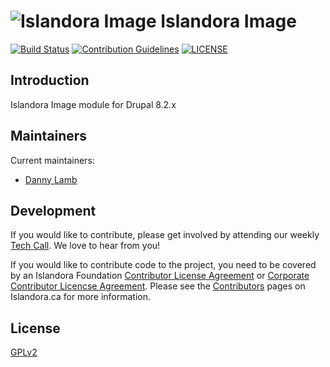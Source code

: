 # ![Islandora Image](https://cloud.githubusercontent.com/assets/2371345/24199472/6f7bfb7a-0ee8-11e7-9c94-754762fd5566.png) Islandora Image
[![Build Status](https://travis-ci.com/Islandora-CLAW/islandora_image.png?branch=8.x-1.x)](https://travis-ci.com/Islandora-CLAW/islandora_image)
[![Contribution Guidelines](http://img.shields.io/badge/CONTRIBUTING-Guidelines-blue.svg)](./CONTRIBUTING.md)
[![LICENSE](https://img.shields.io/badge/license-GPLv2-blue.svg?style=flat-square)](./LICENSE)

## Introduction

Islandora Image module for Drupal 8.2.x

## Maintainers

Current maintainers:

* [Danny Lamb](https://github.com/dannylamb)

## Development

If you would like to contribute, please get involved by attending our weekly [Tech Call](https://github.com/Islandora-CLAW/CLAW/wiki). We love to hear from you!

If you would like to contribute code to the project, you need to be covered by an Islandora Foundation [Contributor License Agreement](http://islandora.ca/sites/default/files/islandora_cla.pdf) or [Corporate Contributor Licencse Agreement](http://islandora.ca/sites/default/files/islandora_ccla.pdf). Please see the [Contributors](http://islandora.ca/resources/contributors) pages on Islandora.ca for more information.

## License

[GPLv2](http://www.gnu.org/licenses/gpl-2.0.txt)

